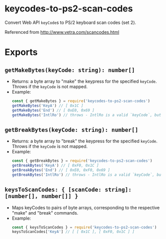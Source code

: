 keycodes-to-ps2-scan-codes
===

Convert Web API `keyCode`s to PS/2 keyboard scan codes (set 2).

Referenced from http://www.vetra.com/scancodes.html

# Exports

## `getMakeBytes(keyCode: string): number[]`

* Returns: a byte array to "make" the keypress for the specified `keyCode`. Throws if the `keyCode` is not mapped.
* Example:
    ```js
    const { getMakeBytes } = require('keycodes-to-ps2-scan-codes')
    getMakeBytes('KeyA') // [ 0x1C ]
    getMakeBytes('End') // [ 0xE0, 0x69 ]
    getMakeBytes('IntlRo') // throws - IntlRo is a valid `keyCode`, but it is not mappable to PS/2
    ```

## `getBreakBytes(keyCode: string): number[]`

* Returns: a byte array to "break" the keypress for the specified `keyCode`. Throws if the `keyCode` is not mapped.
* Example:
    ```js
    const { getBreakBytes } = require('keycodes-to-ps2-scan-codes')
    getBreakBytes('KeyA') // [ 0xF0, 0x1C ]
    getBreakBytes('End') // [ 0xE0, 0xF0, 0x69 ]
    getBreakBytes('IntlRo') // throws - IntlRo is a valid `keyCode`, but it is not mappable to PS/2
    ```

## `keysToScanCodes: { [scanCode: string]: [number[], number[]] }`

* Maps keyCodes to pairs of byte arrays, corresponding to the respective "make" and "break" commands.
* Example:
    ```js
    const { keysToScanCodes } = require('keycodes-to-ps2-scan-codes')
    keysToScanCodes['KeyA'] // [ [ 0x1C ], [ 0xF0, 0x1C ] ]
    ```
